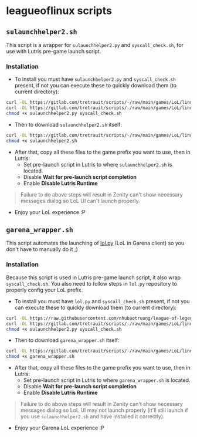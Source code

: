 # leagueoflinux scripts
## `sulaunchhelper2.sh`
This script is a wrapper for `sulaunchhelper2.py` and `syscall_check.sh`, for use with Lutris pre-game launch script.
### Installation
+ To install you must have `sulaunchhelper2.py` and `syscall_check.sh` present, if not you can execute these to quickly download them (to current directory):
```sh
curl -OL https://gitlab.com/tretrauit/scripts/-/raw/main/games/LoL/linux/sulaunchhelper2.py
curl -OL https://gitlab.com/tretrauit/scripts/-/raw/main/games/LoL/linux/syscall_check.sh
chmod +x sulaunchhelper2.py syscall_check.sh
```
+ Then to download `sulaunchhelper2.sh` itself:
```sh
curl -OL https://gitlab.com/tretrauit/scripts/-/raw/main/games/LoL/linux/sulaunchhelper2.sh
chmod +x sulaunchhelper2.sh
```
+ After that, copy all these files to the game prefix you want to use, then in Lutris:
    - Set pre-launch script in Lutris to where `sulaunchhelper2.sh` is located.
    - Disable **Wait for pre-launch script completion**
    - Enable **Disable Lutris Runtime**
> Failure to do above steps will result in Zenity can't show necessary messages dialog so LoL UI can't launch properly.
+ Enjoy your LoL experience :P
## `garena_wrapper.sh`
This script automates the launching of [lol.py](https://github.com/nhubaotruong/league-of-legends-linux-garena-script) (LoL in Garena client) so you don't have to manually do it ;)
### Installation
Because this script is used in Lutris pre-game launch script, it also wrap `syscall_check.sh`. You also need to follow steps in `lol.py` repository to properly config your LoL prefix.
+ To install you must have `lol.py` and `syscall_check.sh` present, if not you can execute these to quickly download them (to current directory):
```sh
curl -OL https://raw.githubusercontent.com/nhubaotruong/league-of-legends-linux-garena-script/main/lol.py
curl -OL https://gitlab.com/tretrauit/scripts/-/raw/main/games/LoL/linux/syscall_check.sh
chmod +x sulaunchhelper2.py syscall_check.sh
```
+ Then to download `garena_wrapper.sh` itself:
```sh
curl -OL https://gitlab.com/tretrauit/scripts/-/raw/main/games/LoL/linux/garena_wrapper.sh
chmod +x garena_wrapper.sh
```
+ After that, copy all these files to the game prefix you want to use, then in Lutris:
    - Set pre-launch script in Lutris to where `garena_wrapper.sh` is located.
    - Disable **Wait for pre-launch script completion**
    - Enable **Disable Lutris Runtime**
> Failure to do above steps will result in Zenity can't show necessary messages dialog so LoL UI may not launch properly (it'll still launch if you use `sulaunchhelper2.sh` and have installed it correctly).
+ Enjoy your Garena LoL experience :P
